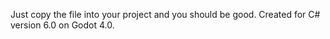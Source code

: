 Just copy the file into your project and you should be good.
Created for C# version 6.0 on Godot 4.0.
